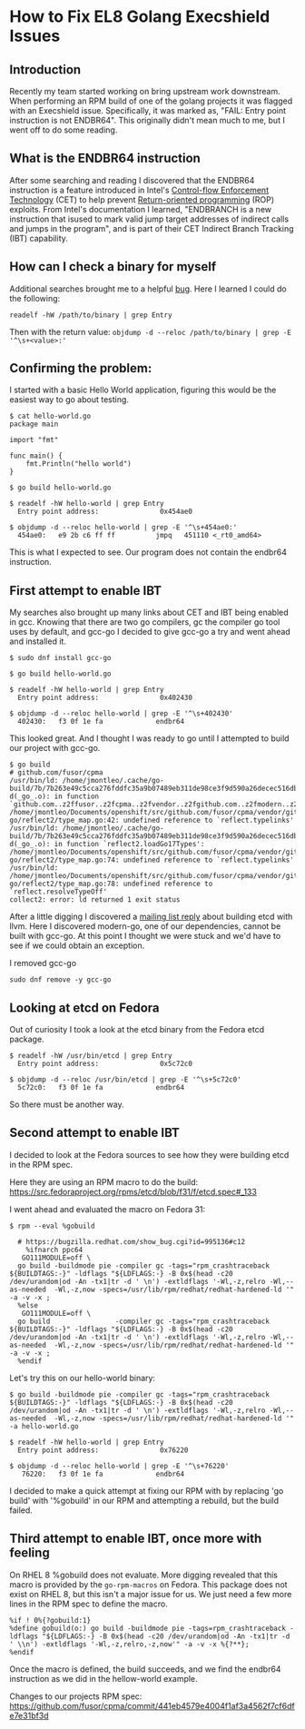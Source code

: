 How to Fix EL8 Golang Execshield Issues
=======================================

Introduction
------------
Recently my team started working on bring upstream work downstream. When performing an RPM build of one of the golang projects it was flagged with an Execshield issue. Specifically, it was marked as, "FAIL: Entry point instruction is not ENDBR64". This originally didn't mean much to me, but I went off to do some reading. 

What is the ENDBR64 instruction
-------------------------------
After some searching and reading I discovered that the ENDBR64 instruction is a feature introduced in Intel's [Control-flow Enforcement Technology](https://software.intel.com/sites/default/files/managed/4d/2a/control-flow-enforcement-technology-preview.pdf) (CET) to help prevent [Return-oriented programming](https://en.wikipedia.org/wiki/Return-oriented_programming) (ROP) exploits. From Intel's documentation I learned, "ENDBRANCH is a new instruction that isused to mark valid jump target addresses of indirect calls and jumps in the program",  and is part of their CET Indirect Branch Tracking (IBT) capability.

How can I check a binary for myself
-----------------------------------
Additional searches brought me to a helpful [bug](https://bugzilla.redhat.com/show_bug.cgi?id=1652925). Here I learned I could do the following:

`readelf -hW /path/to/binary | grep Entry`

Then with the return value:
`objdump -d --reloc /path/to/binary | grep -E '^\s+<value>:'`

Confirming the problem:
-----------------------
I started with a basic Hello World application, figuring this would be the easiest way to go about testing.

```
$ cat hello-world.go 
package main

import "fmt"

func main() {
	fmt.Println("hello world")
}

$ go build hello-world.go

$ readelf -hW hello-world | grep Entry
  Entry point address:               0x454ae0

$ objdump -d --reloc hello-world | grep -E '^\s+454ae0:'
  454ae0:	e9 2b c6 ff ff       	jmpq   451110 <_rt0_amd64>
```

This is what I expected to see. Our program does not contain the endbr64 instruction.

First attempt to enable IBT
---------------------------
My searches also brought up many links about CET and IBT being enabled in gcc. Knowing that there are two go compilers, gc the compiler go tool uses by default, and gcc-go I decided to give gcc-go a try and went ahead and installed it.

`$ sudo dnf install gcc-go`

```
$ go build hello-world.go

$ readelf -hW hello-world | grep Entry
  Entry point address:               0x402430

$ objdump -d --reloc hello-world | grep -E '^\s+402430'
  402430:	f3 0f 1e fa          	endbr64 
```

This looked great. And I thought I was ready to go until I attempted to build our project with gcc-go.
```
$ go build
# github.com/fusor/cpma
/usr/bin/ld: /home/jmontleo/.cache/go-build/7b/7b263e49c5cca276fddfc35a9b07489eb311de98ce3f9d590a26decec516db10-d(_go_.o): in function `github.com..z2ffusor..z2fcpma..z2fvendor..z2fgithub.com..z2fmodern..z2dgo..z2freflect2.loadGo15Types':
/home/jmontleo/Documents/openshift/src/github.com/fusor/cpma/vendor/github.com/modern-go/reflect2/type_map.go:42: undefined reference to `reflect.typelinks'
/usr/bin/ld: /home/jmontleo/.cache/go-build/7b/7b263e49c5cca276fddfc35a9b07489eb311de98ce3f9d590a26decec516db10-d(_go_.o): in function `reflect2.loadGo17Types':
/home/jmontleo/Documents/openshift/src/github.com/fusor/cpma/vendor/github.com/modern-go/reflect2/type_map.go:74: undefined reference to `reflect.typelinks'
/usr/bin/ld: /home/jmontleo/Documents/openshift/src/github.com/fusor/cpma/vendor/github.com/modern-go/reflect2/type_map.go:78: undefined reference to `reflect.resolveTypeOff'
collect2: error: ld returned 1 exit status
```

After a little digging I discovered a [mailing list reply](https://www.mail-archive.com/golang-nuts@googlegroups.com/msg31266.html) about building etcd with llvm. Here I discovered modern-go, one of our dependencies, cannot be built with gcc-go. At this point I thought we were stuck and we'd have to see if we could obtain an exception.

I removed gcc-go
```
sudo dnf remove -y gcc-go
```

Looking at etcd on Fedora
-------------------------
Out of curiosity I took a look at the etcd binary from the Fedora etcd package.

```
$ readelf -hW /usr/bin/etcd | grep Entry
  Entry point address:               0x5c72c0

$ objdump -d --reloc /usr/bin/etcd | grep -E '^\s+5c72c0'
  5c72c0:	f3 0f 1e fa          	endbr64 
```

So there must be another way.

Second attempt to enable IBT
---------------------------
I decided to look at the Fedora sources to see how they were building etcd in the RPM spec.

Here they are using an RPM macro to do the build:
https://src.fedoraproject.org/rpms/etcd/blob/f31/f/etcd.spec#_133

I went ahead and evaluated the macro on Fedora 31:
```
$ rpm --eval %gobuild

  # https://bugzilla.redhat.com/show_bug.cgi?id=995136#c12
    %ifnarch ppc64
   GO111MODULE=off \
  go build -buildmode pie -compiler gc -tags="rpm_crashtraceback ${BUILDTAGS:-}" -ldflags "${LDFLAGS:-} -B 0x$(head -c20 /dev/urandom|od -An -tx1|tr -d ' \n') -extldflags '-Wl,-z,relro -Wl,--as-needed  -Wl,-z,now -specs=/usr/lib/rpm/redhat/redhat-hardened-ld '" -a -v -x ;
  %else
   GO111MODULE=off \
  go build                -compiler gc -tags="rpm_crashtraceback ${BUILDTAGS:-}" -ldflags "${LDFLAGS:-} -B 0x$(head -c20 /dev/urandom|od -An -tx1|tr -d ' \n') -extldflags '-Wl,-z,relro -Wl,--as-needed  -Wl,-z,now -specs=/usr/lib/rpm/redhat/redhat-hardened-ld '" -a -v -x ;
  %endif
```

Let's try this on our hello-world binary:
```
$ go build -buildmode pie -compiler gc -tags="rpm_crashtraceback ${BUILDTAGS:-}" -ldflags "${LDFLAGS:-} -B 0x$(head -c20 /dev/urandom|od -An -tx1|tr -d ' \n') -extldflags '-Wl,-z,relro -Wl,--as-needed  -Wl,-z,now -specs=/usr/lib/rpm/redhat/redhat-hardened-ld '" -a hello-world.go

$ readelf -hW hello-world | grep Entry
  Entry point address:               0x76220

$ objdump -d --reloc hello-world | grep -E '^\s+76220'
   76220:	f3 0f 1e fa          	endbr64 
```

I decided to make a quick attempt at fixing our RPM with by replacing 'go build' with '%gobuild' in our RPM and attempting a rebuild, but the build failed.

Third attempt to enable IBT, once more with feeling
---------------------------------------------------
On RHEL 8 %gobuild does not evaluate. More digging revealed that this macro is provided by the `go-rpm-macros` on Fedora. This package does not exist on RHEL 8, but this isn't a major issue for us. We just need a few more lines in the RPM spec to define the macro.

```
%if ! 0%{?gobuild:1}
%define gobuild(o:) go build -buildmode pie -tags=rpm_crashtraceback -ldflags "${LDFLAGS:-} -B 0x$(head -c20 /dev/urandom|od -An -tx1|tr -d ' \\n') -extldflags '-Wl,-z,relro,-z,now'" -a -v -x %{?**};
%endif
```

Once the macro is defined, the build succeeds, and we find the endbr64 instruction as we did in the hellow-world example.

Changes to our projects RPM spec:
https://github.com/fusor/cpma/commit/441eb4579e4004f1af3a4562f7cf6dfe7e31bf3d
